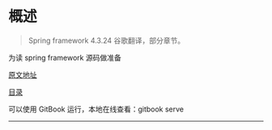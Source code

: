 #   概述

> Spring framework 4.3.24 谷歌翻译，部分章节。

为读 spring framework 源码做准备

[原文地址](https://docs.spring.io/spring/docs/4.3.24.RELEASE/spring-framework-reference/htmlsingle/)

[目录](SUMMARY.md)

可以使用 GitBook 运行，本地在线查看：gitbook serve

----